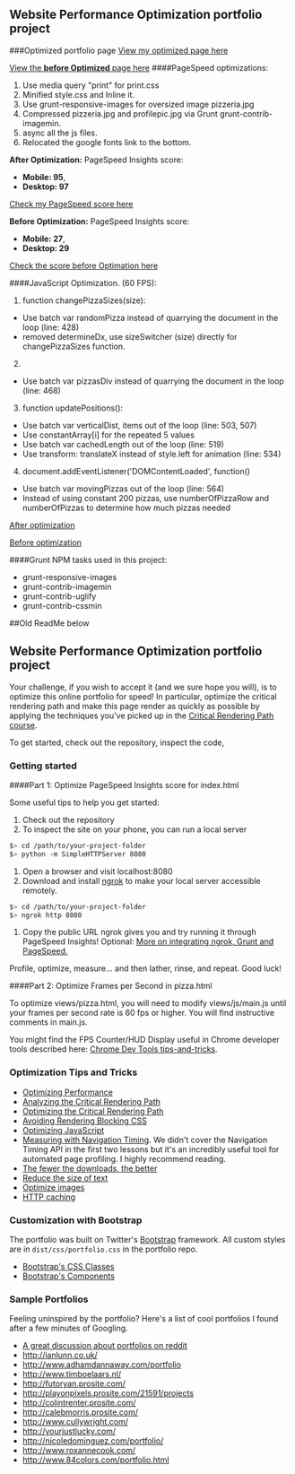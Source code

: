 ## Website Performance Optimization portfolio project
###Optimized portfolio page
[View my optimized page here](http://asimolovegym.github.io/frontend-nanodegree-mobile-portfolio/)

[View the **before Optimized** page here](https://asimolovegym.github.io/frontend-nanodegree-mobile-portfolio-Before_Optimization/)
####PageSpeed optimizations:
1. Use media query "print" for print.css
2. Minified style.css and Inline it.
3. Use grunt-responsive-images for oversized image pizzeria.jpg
4. Compressed pizzeria.jpg and profilepic.jpg via Grunt grunt-contrib-imagemin.
5. async all the js files.
6. Relocated the google fonts link to the bottom.

**After Optimization:**
PageSpeed Insights score: 
  - **Mobile: 95**, 
  - **Desktop: 97**

[Check my PageSpeed score here](https://developers.google.com/speed/pagespeed/insights/?url=http%3A%2F%2Fasimolovegym.github.io%2Ffrontend-nanodegree-mobile-portfolio%2F)

**Before Optimization:**
PageSpeed Insights score: 
  - **Mobile: 27**, 
  - **Desktop: 29**

[Check the score before Optimation here](https://developers.google.com/speed/pagespeed/insights/?url=https%3A%2F%2Fasimolovegym.github.io%2Ffrontend-nanodegree-mobile-portfolio-Before_Optimization%2F)

####JavaScript Optimization. (60 FPS):
1. function changePizzaSizes(size):
  - Use batch var randomPizza instead of quarrying the document in the loop (line: 428)
  - removed determineDx, use sizeSwitcher (size) directly for changePizzaSizes function.
2. 
  - Use batch var pizzasDiv instead of quarrying the document in the loop (line: 468)
3. function updatePositions():
  - Use batch var verticalDist, items out of the loop (line: 503, 507)
  - Use constantArray[i] for the repeated 5 values
  - Use batch var cachedLength out of the loop (line: 519)
  - Use transform: translateX instead of style.left for animation (line: 534)
4. document.addEventListener('DOMContentLoaded', function()
  - Use batch var movingPizzas out of the loop (line: 564)
  - Instead of using constant 200 pizzas, use numberOfPizzaRow and numberOfPizzas to determine how much pizzas needed

[After optimization](http://asimolovegym.github.io/frontend-nanodegree-mobile-portfolio/views/pizza.html)

[Before optimization](https://asimolovegym.github.io/frontend-nanodegree-mobile-portfolio-Before_Optimization/views/pizza.html)

####Grunt NPM tasks used in this project:
- grunt-responsive-images
- grunt-contrib-imagemin
- grunt-contrib-uglify
- grunt-contrib-cssmin

##Old ReadMe below

## Website Performance Optimization portfolio project

Your challenge, if you wish to accept it (and we sure hope you will), is to optimize this online portfolio for speed! In particular, optimize the critical rendering path and make this page render as quickly as possible by applying the techniques you've picked up in the [Critical Rendering Path course](https://www.udacity.com/course/ud884).

To get started, check out the repository, inspect the code,

### Getting started

####Part 1: Optimize PageSpeed Insights score for index.html

Some useful tips to help you get started:

1. Check out the repository
1. To inspect the site on your phone, you can run a local server

  ```bash
  $> cd /path/to/your-project-folder
  $> python -m SimpleHTTPServer 8080
  ```

1. Open a browser and visit localhost:8080
1. Download and install [ngrok](https://ngrok.com/) to make your local server accessible remotely.

  ``` bash
  $> cd /path/to/your-project-folder
  $> ngrok http 8080
  ```

1. Copy the public URL ngrok gives you and try running it through PageSpeed Insights! Optional: [More on integrating ngrok, Grunt and PageSpeed.](http://www.jamescryer.com/2014/06/12/grunt-pagespeed-and-ngrok-locally-testing/)

Profile, optimize, measure... and then lather, rinse, and repeat. Good luck!

####Part 2: Optimize Frames per Second in pizza.html

To optimize views/pizza.html, you will need to modify views/js/main.js until your frames per second rate is 60 fps or higher. You will find instructive comments in main.js. 

You might find the FPS Counter/HUD Display useful in Chrome developer tools described here: [Chrome Dev Tools tips-and-tricks](https://developer.chrome.com/devtools/docs/tips-and-tricks).

### Optimization Tips and Tricks
* [Optimizing Performance](https://developers.google.com/web/fundamentals/performance/ "web performance")
* [Analyzing the Critical Rendering Path](https://developers.google.com/web/fundamentals/performance/critical-rendering-path/analyzing-crp.html "analyzing crp")
* [Optimizing the Critical Rendering Path](https://developers.google.com/web/fundamentals/performance/critical-rendering-path/optimizing-critical-rendering-path.html "optimize the crp!")
* [Avoiding Rendering Blocking CSS](https://developers.google.com/web/fundamentals/performance/critical-rendering-path/render-blocking-css.html "render blocking css")
* [Optimizing JavaScript](https://developers.google.com/web/fundamentals/performance/critical-rendering-path/adding-interactivity-with-javascript.html "javascript")
* [Measuring with Navigation Timing](https://developers.google.com/web/fundamentals/performance/critical-rendering-path/measure-crp.html "nav timing api"). We didn't cover the Navigation Timing API in the first two lessons but it's an incredibly useful tool for automated page profiling. I highly recommend reading.
* <a href="https://developers.google.com/web/fundamentals/performance/optimizing-content-efficiency/eliminate-downloads.html">The fewer the downloads, the better</a>
* <a href="https://developers.google.com/web/fundamentals/performance/optimizing-content-efficiency/optimize-encoding-and-transfer.html">Reduce the size of text</a>
* <a href="https://developers.google.com/web/fundamentals/performance/optimizing-content-efficiency/image-optimization.html">Optimize images</a>
* <a href="https://developers.google.com/web/fundamentals/performance/optimizing-content-efficiency/http-caching.html">HTTP caching</a>

### Customization with Bootstrap
The portfolio was built on Twitter's <a href="http://getbootstrap.com/">Bootstrap</a> framework. All custom styles are in `dist/css/portfolio.css` in the portfolio repo.

* <a href="http://getbootstrap.com/css/">Bootstrap's CSS Classes</a>
* <a href="http://getbootstrap.com/components/">Bootstrap's Components</a>

### Sample Portfolios

Feeling uninspired by the portfolio? Here's a list of cool portfolios I found after a few minutes of Googling.

* <a href="http://www.reddit.com/r/webdev/comments/280qkr/would_anybody_like_to_post_their_portfolio_site/">A great discussion about portfolios on reddit</a>
* <a href="http://ianlunn.co.uk/">http://ianlunn.co.uk/</a>
* <a href="http://www.adhamdannaway.com/portfolio">http://www.adhamdannaway.com/portfolio</a>
* <a href="http://www.timboelaars.nl/">http://www.timboelaars.nl/</a>
* <a href="http://futoryan.prosite.com/">http://futoryan.prosite.com/</a>
* <a href="http://playonpixels.prosite.com/21591/projects">http://playonpixels.prosite.com/21591/projects</a>
* <a href="http://colintrenter.prosite.com/">http://colintrenter.prosite.com/</a>
* <a href="http://calebmorris.prosite.com/">http://calebmorris.prosite.com/</a>
* <a href="http://www.cullywright.com/">http://www.cullywright.com/</a>
* <a href="http://yourjustlucky.com/">http://yourjustlucky.com/</a>
* <a href="http://nicoledominguez.com/portfolio/">http://nicoledominguez.com/portfolio/</a>
* <a href="http://www.roxannecook.com/">http://www.roxannecook.com/</a>
* <a href="http://www.84colors.com/portfolio.html">http://www.84colors.com/portfolio.html</a>
